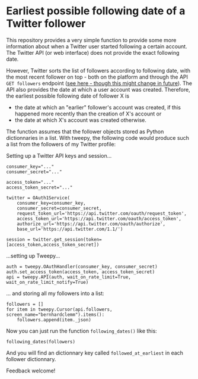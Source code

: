 # Earliest possible following date of a Twitter follower

This repository provides a very simple function to provide some more information about when a Twitter user started following a certain account. The Twitter API (or web interface) does not provide the exact following date. 

However, Twitter sorts the list of followers according to following date, with the most recent follower on top - both on the platform and through the API `GET followers` endpoint ([see here - though this might change in future](https://developer.twitter.com/en/docs/accounts-and-users/follow-search-get-users/api-reference/get-followers-ids)). The API also provides the date at which a user account was created. Therefore, the earliest possible following date of follower X is 
- the date at which an "earlier" follower's account was created, if this happened more recently than the creation of X's account or
- the date at which X's account was created otherwise.

The function assumes that the follower objects stored as Python dictionnaries in a list. With tweepy, the following code would produce such a list from the followers of my Twitter profile:

Setting up a Twitter API keys and session...
```
consumer_key="..."
consumer_secret="..."
    
access_token="..."
access_token_secret="..." 

twitter = OAuth1Service(
    consumer_key=consumer_key,
    consumer_secret=consumer_secret,
    request_token_url='https://api.twitter.com/oauth/request_token',
    access_token_url='https://api.twitter.com/oauth/access_token',
    authorize_url='https://api.twitter.com/oauth/authorize',
    base_url='https://api.twitter.com/1.1/')

session = twitter.get_session(token=[access_token,access_token_secret])

```
...setting up Tweepy...

```
auth = tweepy.OAuthHandler(consumer_key, consumer_secret)
auth.set_access_token(access_token, access_token_secret)
api = tweepy.API(auth, wait_on_rate_limit=True, wait_on_rate_limit_notify=True)
```

... and storing all my followers into a list:

```
followers = []
for item in tweepy.Cursor(api.followers, screen_name="bernhardclemm").items():
    followers.append(item._json)
```
Now you can just run the function `following_dates()` like this:

```
following_dates(followers)
```
And you will find an dictionnary key called `followed_at_earliest` in each follower dictionnary.

Feedback welcome!
